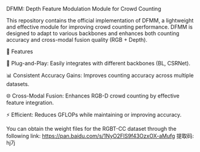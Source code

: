 DFMM: Depth Feature Modulation Module for Crowd Counting

This repository contains the official implementation of DFMM, a lightweight and effective module for improving crowd counting performance.
DFMM is designed to adapt to various backbones and enhances both counting accuracy and cross-modal fusion quality (RGB + Depth).

🚀 Features

🔧 Plug-and-Play: Easily integrates with different backbones (BL, CSRNet).

📊 Consistent Accuracy Gains: Improves counting accuracy across multiple datasets.

🌐 Cross-Modal Fusion: Enhances RGB-D crowd counting by effective feature integration.

⚡ Efficient: Reduces GFLOPs while maintaining or improving accuracy.

  You can obtain the weight files for the RGBT-CC dataset through the following link:
   https://pan.baidu.com/s/1NyO2FlS9f43OzxOX-aMufg 提取码: hj7j
